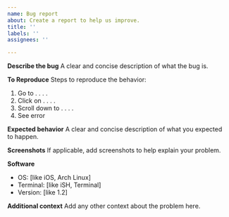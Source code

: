 ```yaml
---
name: Bug report
about: Create a report to help us improve.
title: ''
labels: ''
assignees: ''

---
```


**Describe the bug**
A clear and concise description of what the bug is.

**To Reproduce**
Steps to reproduce the behavior:
1. Go to . . . .
2. Click on . . . .
3. Scroll down to . . . .
4. See error

**Expected behavior**
A clear and concise description of what you expected to happen.

**Screenshots**
If applicable, add screenshots to help explain your problem.

**Software**
- OS: [like iOS, Arch Linux]
- Terminal: [like iSH, Terminal]
- Version: [like 1.2]

**Additional context**
Add any other context about the problem here.
